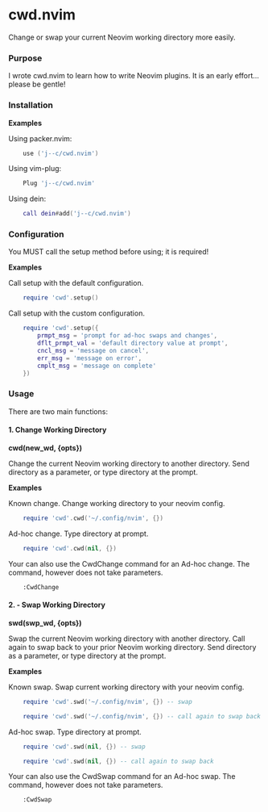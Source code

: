 # cwd.nvim

Change or swap your current Neovim working directory more easily.

### Purpose

I wrote cwd.nvim to learn how to write Neovim plugins.  It is an early effort... please be gentle! 

### Installation 

__Examples__

Using packer.nvim:
```lua
    use ('j--c/cwd.nvim')
```
Using vim-plug:
```lua
    Plug 'j--c/cwd.nvim'
```
Using dein:
```lua
    call dein#add('j--c/cwd.nvim')
```

### Configuration

You MUST call the setup method before using; it is required!

__Examples__

Call setup with the default configuration.
```lua
    require 'cwd'.setup()
```

Call setup with the custom configuration.
```lua
    require 'cwd'.setup({
        prmpt_msg = 'prompt for ad-hoc swaps and changes',
        dflt_prmpt_val = 'default directory value at prompt',
        cncl_msg = 'message on cancel',
        err_msg = 'message on error',
        cmplt_msg = 'message on complete'
    })
```

### Usage

There are two main functions:

#### 1. Change Working Directory

__cwd(new_wd, {opts})__

Change the current Neovim working directory to another directory. Send directory as a parameter, or type directory at the prompt.

__Examples__

Known change. Change working directory to your neovim config.
```lua
    require 'cwd'.cwd('~/.config/nvim', {})
````

Ad-hoc change. Type directory at prompt. 
```lua
    require 'cwd'.cwd(nil, {})

````

Your can also use the CwdChange command for an Ad-hoc change. The command, however does not take parameters.
```vim
    :CwdChange
```

#### 2. - Swap Working Directory

__swd(swp_wd, {opts})__

Swap the current Neovim working directory with another directory. Call again to swap back to your prior Neovim working directory. Send directory as a parameter, or type directory at the prompt.

__Examples__

Known swap. Swap current working directory with your neovim config.
```lua
    require 'cwd'.swd('~/.config/nvim', {}) -- swap

    require 'cwd'.swd('~/.config/nvim', {}) -- call again to swap back
````

Ad-hoc swap. Type directory at prompt. 
```lua
    require 'cwd'.swd(nil, {}) -- swap

    require 'cwd'.swd(nil, {}) -- call again to swap back
````

Your can also use the CwdSwap command for an Ad-hoc swap. The command, however does not take parameters.
```vim
    :CwdSwap
```

